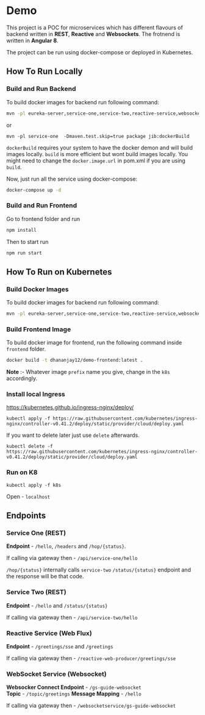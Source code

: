 # Demo
This project is a POC for microservices which has different flavours of backend written in **REST**, **Reactive** and **Websockets**. The frotnend is written in **Angular 8**.

The project can be run using docker-compose or deployed in Kubernetes.

## How To Run Locally

### Build and Run Backend
To build docker images for backend run following command:
```sh
mvn -pl eureka-server,service-one,service-two,reactive-service,websocket-service,gateway  -Dmaven.test.skip=true package jib:dockerBuild
```
or
```
mvn -pl service-one  -Dmaven.test.skip=true package jib:dockerBuild
```

`dockerBuild` requires your system to have the docker demon and will build images locally. `build` is more efficient but wont build images locally.
 You might need to change the `docker.image.url` in pom.xml if you are using `build`.

Now, just run all the service using docker-compose:

```sh
docker-compose up -d
```

### Build and Run Frontend

Go to frontend folder and run 

```sh
npm install
```

Then to start run

```sh
npm run start
```

## How To Run on Kubernetes

### Build Docker Images

To build docker images for backend run following command:
```sh
mvn -pl eureka-server,service-one,service-two,reactive-service,websocket-service,gateway  -Dmaven.test.skip=true package jib:dockerBuild
```

### Build Frontend Image

To build docker image for frontend, run the following command inside `frontend` folder.
```sh
docker build -t dhananjay12/demo-frontend:latest .
```

**Note** :- Whatever image `prefix` name you give, change in the `k8s` accordingly.

### Install local Ingress

https://kubernetes.github.io/ingress-nginx/deploy/

```
kubectl apply -f https://raw.githubusercontent.com/kubernetes/ingress-nginx/controller-v0.41.2/deploy/static/provider/cloud/deploy.yaml
```
If you want to delete later just use `delete` afterwards.

```
kubectl delete -f https://raw.githubusercontent.com/kubernetes/ingress-nginx/controller-v0.41.2/deploy/static/provider/cloud/deploy.yaml
```

### Run on K8

```
kubectl apply -f k8s
```

Open - `localhost`

## Endpoints

### Service One (REST)

**Endpoint** - `/hello`, `/headers` and `/hop/{status}`. 

If calling via gateway then - `/api/service-one/hello`

`/hop/{status}` internally calls `service-two` `/status/{status}` endpoint and the response will be that code.

### Service Two (REST)

**Endpoint** - `/hello` and `/status/{status}`

If calling via gateway then - `/api/service-two/hello`


### Reactive Service (Web Flux)

**Endpoint**  - `/greetings/sse`  and `/greetings`

If calling via gateway then - `/reactive-web-producer/greetings/sse`

### WebSocket Service  (Websocket)

**Websocker Connect Endpoint** - `/gs-guide-websocket`  
**Topic** - `/topic/greetings`
**Message Mapping** - `/hello`

If calling via gateway then - `/websocketservice/gs-guide-websocket`
